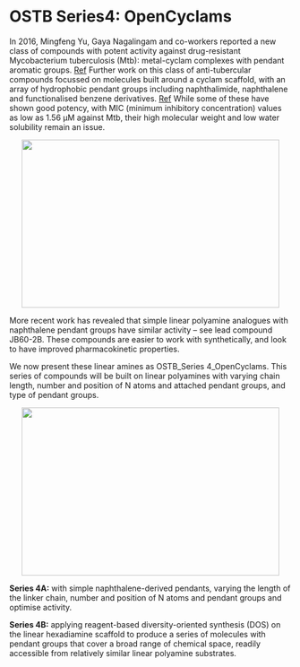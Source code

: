# OSTB Series4: OpenCyclams

In 2016, Mingfeng Yu, Gaya Nagalingam and co-workers reported a new class of compounds with potent activity against drug-resistant Mycobacterium tuberculosis (Mtb): metal-cyclam complexes with pendant aromatic groups. [Ref](https://pubs.acs.org/doi/10.1021/acs.jmedchem.6b00432) Further work on this class of anti-tubercular compounds focussed on molecules built around a cyclam scaffold, with an array of hydrophobic pendant groups including naphthalimide, naphthalene and functionalised benzene derivatives. [Ref](https://pubs.acs.org/doi/10.1021/acs.jmedchem.7b01569) While some of these have shown good potency, with MIC (minimum inhibitory concentration) values as low as 1.56 µM against Mtb, their high molecular weight and low water solubility remain an issue. 

<p align="center">
  <img width="460" height="300" src="https://user-images.githubusercontent.com/78768991/118576355-b18d3e80-b7cb-11eb-8b55-6bc1502e5a84.jpg">
</p>

More recent work has revealed that simple linear polyamine analogues with naphthalene pendant groups have similar activity – see lead compound JB60-2B. These compounds are easier to work with synthetically, and look to have improved pharmacokinetic properties. 

We now present these linear amines as OSTB_Series 4_OpenCyclams. This series of compounds will be built on linear polyamines with varying chain length, number and position of N atoms and attached pendant groups, and type of pendant groups. 

<p align="center">
  <img width="460" height="300" src="https://user-images.githubusercontent.com/78768991/118576319-a2a68c00-b7cb-11eb-92a4-b8657c0df1f6.png">
</p>

**Series 4A:** with simple naphthalene-derived pendants, varying the length of the linker chain, number and position of N atoms and pendant groups and optimise activity.

**Series 4B:**  applying reagent-based diversity-oriented synthesis (DOS) on the linear hexadiamine scaffold to produce a series of molecules with pendant groups that cover a broad range of chemical space, readily accessible from relatively similar linear polyamine substrates.

